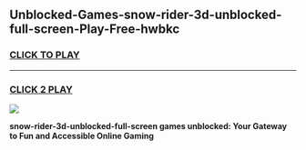 
## Unblocked-Games-snow-rider-3d-unblocked-full-screen-Play-Free-hwbkc
<h3>
<a href="https://premium76.site?title=snow-rider-3d-unblocked-full-screen&ref=21A">CLICK TO PLAY</a></h3>
<hr>

<h3>
<a href="https://premium76.site?title=snow-rider-3d-unblocked-full-screen&ref=21A">CLICK 2 PLAY</a>
  
</h3>

<a href="https://premium76.site?title=snow-rider-3d-unblocked-full-screen&ref=21A"><img src="https://clearcache.store/games.png"></a>


**snow-rider-3d-unblocked-full-screen games unblocked: Your Gateway to Fun and Accessible Online Gaming**
